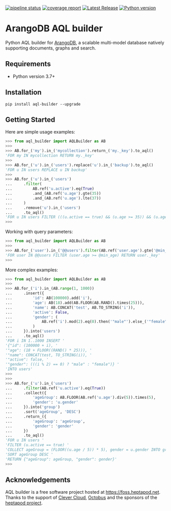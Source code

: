 
[![pipeline status](https://foss.heptapod.net/aquapenguin/aql-builder/badges/branch/default/pipeline.svg)](https://foss.heptapod.net/aquapenguin/aql-builder/-/pipelines)
[![coverage report](https://foss.heptapod.net/aquapenguin/aql-builder/badges/branch/default/coverage.svg)](https://foss.heptapod.net/aquapenguin/aql-builder/-/commits/branch/default)
[![Latest Release](https://foss.heptapod.net/aquapenguin/aql-builder/-/badges/release.svg)](https://foss.heptapod.net/aquapenguin/aql-builder/-/releases)
[![Python version](https://img.shields.io/badge/python-3.7%2B-blue)](https://www.python.org/)


# ArangoDB AQL builder

Python AQL builder for [ArangoDB](https://www.arangodb.com), a scalable multi-model
database natively supporting documents, graphs and search.

## Requirements

- Python version 3.7+

## Installation

```shell
pip install aql-builder --upgrade
```

## Getting Started

Here are simple usage examples:

```python
>>> from aql_builder import AQLBuilder as AB
>>> 
>>> AB.for_('my').in_('mycollection').return_('my._key').to_aql()
'FOR my IN mycollection RETURN my._key'
>>> 
>>> AB.for_('u').in_('users').replace('u').in_('backup').to_aql()
'FOR u IN users REPLACE u IN backup'
>>> 
>>> AB.for_('u').in_('users')
...     .filter(
...         AB.ref('u.active').eq(True)
...         .and_(AB.ref('u.age').gte(35))
...         .and_(AB.ref('u.age').lte(37))
...     )
...     .remove('u').in_('users')
...     .to_aql()
'FOR u IN users FILTER (((u.active == true) && (u.age >= 35)) && (u.age <= 37)) REMOVE u IN users'
>>> 
```

Working with query parameters:

```python
>>> from aql_builder import AQLBuilder as AB
>>> 
>>> AB.for_('user').in_('@@users').filter(AB.ref('user.age').gte('@min_age')).return_('user._key').to_aql()
'FOR user IN @@users FILTER (user.age >= @min_age) RETURN user._key'
>>> 
```

More complex examples:

```python
>>> from aql_builder import AQLBuilder as AB
>>> 
>>> AB.for_('i').in_(AB.range(1, 1000))
...     .insert({
...         'id': AB(100000).add('i'),
...         'age': AB(18).add(AB.FLOOR(AB.RAND().times(25))),
...         'name': AB.CONCAT('test', AB.TO_STRING('i')),
...         'active': False,
...         'gender': (
...             AB.ref('i').mod(2).eq(0).then('"male"').else_('"female"')
...         )
...     }).into('users')
...     .to_aql()
'FOR i IN 1..1000 INSERT '
'{"id": (100000 + i), '
'"age": (18 + FLOOR((RAND() * 25))), '
'"name": CONCAT(test, TO_STRING(i)), '
'"active": false, '
'"gender": (((i % 2) == 0) ? "male" : "female")} '
'INTO users'
>>> 
>>> 
>>> AB.for_('u').in_('users')
...     .filter(AB.ref('u.active').eq(True))
...     .collect({
...         'ageGroup': AB.FLOOR(AB.ref('u.age').div(5)).times(5),
...         'gender': 'u.gender'
...     }).into('group')
...     .sort('ageGroup', 'DESC')
...     .return_({
...         'ageGroup': 'ageGroup',
...         'gender': 'gender'
...     })
...     .to_aql()
'FOR u IN users '
'FILTER (u.active == true) '
'COLLECT ageGroup = (FLOOR((u.age / 5)) * 5), gender = u.gender INTO group '
'SORT ageGroup DESC '
'RETURN {"ageGroup": ageGroup, "gender": gender}'
>>> 
```

## Acknowledgements

AQL builder is a free software project hosted at https://foss.heptapod.net. Thanks
to the support of [Clever Cloud](https://clever-cloud.com),
[Octobus](https://octobus.net) and the sponsors of the [heptapod project](https://heptapod.net/).